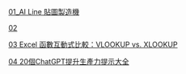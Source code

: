 [01_AI Line 貼圖製造機](https://114000-maker.github.io/study/2025-10/AI_Line貼圖製造機.html)

[02](https://114000-maker.github.io/study/2025-10/)

[03 Excel 函數互動式比較：VLOOKUP vs. XLOOKUP](https://114000-maker.github.io/study/2025-10/2025-10-14_01.html)

[04 20個ChatGPT提升生產力提示大全](https://114000-maker.github.io/study/2025-10/2025-10-16_01.html)
